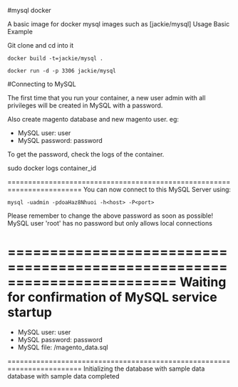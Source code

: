 #mysql docker

A basic image for docker mysql images such as [jackie/mysql]
Usage
Basic Example

Git clone and cd into it
```no-highlight
docker build -t=jackie/mysql .
```
```no-highlight
docker run -d -p 3306 jackie/mysql 
```

#Connecting to MySQL

The first time that you run your container, 
a new user admin with all privileges will be created in MySQL with a password. 

Also create magento database and new magento user. eg: 

- MySQL user: user
- MySQL password: password

To get the password, check the logs of the container.

sudo docker logs container_id

========================================================================
You can now connect to this MySQL Server using:

    mysql -uadmin -pdoaHaz8Nhuoi -h<host> -P<port>

Please remember to change the above password as soon as possible!
MySQL user 'root' has no password but only allows local connections

========================================================================
Waiting for confirmation of MySQL service startup
========================================================================

- MySQL user: user
- MySQL password: password
- MySQL file: /magento_data.sql

========================================================================
Initializing the database with sample data
database with sample data completed



